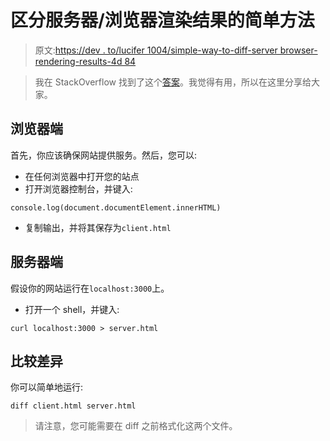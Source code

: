 # 区分服务器/浏览器渲染结果的简单方法

> 原文:[https://dev . to/lucifer 1004/simple-way-to-diff-server browser-rendering-results-4d 84](https://dev.to/lucifer1004/simple-way-to-diff-serverbrowser-rendering-results-4d84)

> 我在 StackOverflow 找到了这个[答案](https://stackoverflow.com/questions/53571192/react-nextjs-how-to-debug-different-nodes-of-ssr-react-application)。我觉得有用，所以在这里分享给大家。

## [](#browser-side)浏览器端

首先，你应该确保网站提供服务。然后，您可以:

*   在任何浏览器中打开您的站点
*   打开浏览器控制台，并键入:

```
console.log(document.documentElement.innerHTML) 
```

*   复制输出，并将其保存为`client.html`

## [](#server-side)服务器端

假设你的网站运行在`localhost:3000`上。

*   打开一个 shell，并键入:

```
curl localhost:3000 > server.html 
```

## [](#compare-the-differences)比较差异

你可以简单地运行:

```
diff client.html server.html 
```

> 请注意，您可能需要在 diff 之前格式化这两个文件。